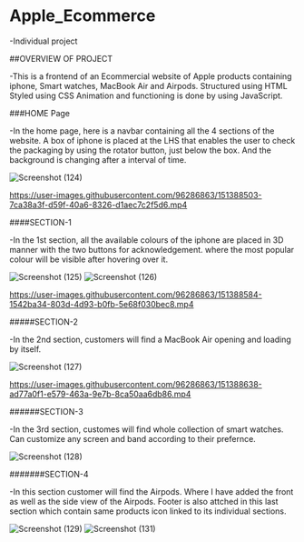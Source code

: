 # Apple_Ecommerce
-Individual project

##OVERVIEW OF PROJECT

-This is a frontend of an Ecommercial website of Apple products containing iphone, Smart watches, MacBook Air and Airpods.
Structured using HTML
Styled using CSS
Animation and functioning is done by using JavaScript.

###HOME Page

-In the home page, here is a navbar containing all the 4 sections of the website.
A box of iphone is placed at the LHS that enables the user to check the packaging by using the rotator button, just below the box.
And the background is changing after a interval of time.


![Screenshot (124)](https://user-images.githubusercontent.com/96286863/151354214-14e2c1e9-2c08-4dce-a48f-a24210e2a5d4.png)

https://user-images.githubusercontent.com/96286863/151388503-7ca38a3f-d59f-40a6-8326-d1aec7c2f5d6.mp4

####SECTION-1

-In the 1st section, all the available colours of the iphone are placed in 3D manner with the two buttons for acknowledgement.
where the most popular colour will be visible after hovering over it.

![Screenshot (125)](https://user-images.githubusercontent.com/96286863/151354220-fed0d70f-40dd-4e97-9ad9-28f3cce8ec56.png)
![Screenshot (126)](https://user-images.githubusercontent.com/96286863/151354229-0789ee12-6003-49ac-ad4e-7cae50f7f8e6.png)

https://user-images.githubusercontent.com/96286863/151388584-1542ba34-803d-4d93-b0fb-5e68f030bec8.mp4

#####SECTION-2

-In the 2nd section, customers will find a MacBook Air opening and loading by itself.

![Screenshot (127)](https://user-images.githubusercontent.com/96286863/151354996-7d6f3d09-7ba0-4e8b-863e-70cda6cf52c7.png)

https://user-images.githubusercontent.com/96286863/151388638-ad77a0f1-e579-463a-9e7b-8ca50aa6db86.mp4


######SECTION-3

-In the 3rd section, customes will find whole collection of smart watches.
Can customize any screen and band according to their prefernce.

![Screenshot (128)](https://user-images.githubusercontent.com/96286863/151354681-e0e45c9c-c45b-43e8-9094-9401719c8ba8.png)



#######SECTION-4

-In this section customer will find the Airpods.
Where I have added the front as well as the side view of the Airpods.
Footer is also attched in this last section which contain same products icon linked to its individual sections.

![Screenshot (129)](https://user-images.githubusercontent.com/96286863/151355464-b81af402-e485-4756-aed3-3ca3e0e38214.png)
![Screenshot (131)](https://user-images.githubusercontent.com/96286863/151355327-dba4d0bb-073b-4725-a69d-dc8a0fe77050.png)
